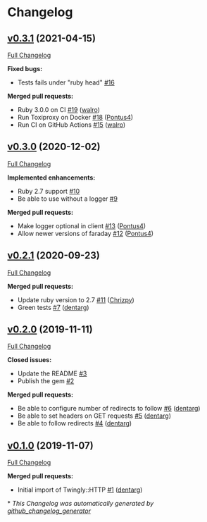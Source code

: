# Changelog

## [v0.3.1](https://github.com/twingly/twingly-http/tree/v0.3.1) (2021-04-15)

[Full Changelog](https://github.com/twingly/twingly-http/compare/v0.3.0...v0.3.1)

**Fixed bugs:**

- Tests fails under "ruby head" [\#16](https://github.com/twingly/twingly-http/issues/16)

**Merged pull requests:**

- Ruby 3.0.0 on CI [\#19](https://github.com/twingly/twingly-http/pull/19) ([walro](https://github.com/walro))
- Run Toxiproxy on Docker [\#18](https://github.com/twingly/twingly-http/pull/18) ([Pontus4](https://github.com/Pontus4))
- Run CI on GitHub Actions [\#15](https://github.com/twingly/twingly-http/pull/15) ([walro](https://github.com/walro))

## [v0.3.0](https://github.com/twingly/twingly-http/tree/v0.3.0) (2020-12-02)

[Full Changelog](https://github.com/twingly/twingly-http/compare/v0.2.1...v0.3.0)

**Implemented enhancements:**

- Ruby 2.7 support [\#10](https://github.com/twingly/twingly-http/issues/10)
- Be able to use without a logger [\#9](https://github.com/twingly/twingly-http/issues/9)

**Merged pull requests:**

- Make logger optional in client [\#13](https://github.com/twingly/twingly-http/pull/13) ([Pontus4](https://github.com/Pontus4))
- Allow newer versions of faraday [\#12](https://github.com/twingly/twingly-http/pull/12) ([Pontus4](https://github.com/Pontus4))

## [v0.2.1](https://github.com/twingly/twingly-http/tree/v0.2.1) (2020-09-23)

[Full Changelog](https://github.com/twingly/twingly-http/compare/v0.2.0...v0.2.1)

**Merged pull requests:**

- Update ruby version to 2.7 [\#11](https://github.com/twingly/twingly-http/pull/11) ([Chrizpy](https://github.com/Chrizpy))
- Green tests [\#7](https://github.com/twingly/twingly-http/pull/7) ([dentarg](https://github.com/dentarg))

## [v0.2.0](https://github.com/twingly/twingly-http/tree/v0.2.0) (2019-11-11)

[Full Changelog](https://github.com/twingly/twingly-http/compare/v0.1.0...v0.2.0)

**Closed issues:**

- Update the README [\#3](https://github.com/twingly/twingly-http/issues/3)
- Publish the gem [\#2](https://github.com/twingly/twingly-http/issues/2)

**Merged pull requests:**

- Be able to configure number of redirects to follow [\#6](https://github.com/twingly/twingly-http/pull/6) ([dentarg](https://github.com/dentarg))
- Be able to set headers on GET requests [\#5](https://github.com/twingly/twingly-http/pull/5) ([dentarg](https://github.com/dentarg))
- Be able to follow redirects [\#4](https://github.com/twingly/twingly-http/pull/4) ([dentarg](https://github.com/dentarg))

## [v0.1.0](https://github.com/twingly/twingly-http/tree/v0.1.0) (2019-11-07)

[Full Changelog](https://github.com/twingly/twingly-http/compare/299c53eb49768a081b65c159c1c3bf7127ec4e95...v0.1.0)

**Merged pull requests:**

- Initial import of Twingly::HTTP [\#1](https://github.com/twingly/twingly-http/pull/1) ([dentarg](https://github.com/dentarg))



\* *This Changelog was automatically generated by [github_changelog_generator](https://github.com/github-changelog-generator/github-changelog-generator)*
